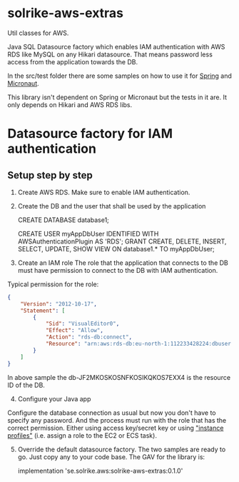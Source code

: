 # solrike-aws-extras
Util classes for AWS.

Java SQL Datasource factory which enables IAM authentication with AWS RDS like MySQL on any Hikari datasource.
That means password less access from the application towards the DB.

In the src/test folder there are some samples on how to use it for
[Spring](./src/test/java/se/solrike/awsrdsiamdatasourcefactory/sample/RdsIamDatasourceFactoryForSpring.java) and [Micronaut](./src/test/java/se/solrike/awsrdsiamdatasourcefactory/sample/RdsIamDatasourceFactoryForMicronaut.java).


This library isn't dependent on Spring or Micronaut but the tests in it are. It only depends on Hikari and AWS RDS libs.


# Datasource factory for IAM authentication

## Setup step by step

1) Create AWS RDS. Make sure to enable IAM authentication.

2) Create the DB and the user that shall be used by the application

    CREATE DATABASE database1;

    CREATE USER myAppDbUser IDENTIFIED WITH AWSAuthenticationPlugin AS 'RDS';
    GRANT CREATE, DELETE, INSERT, SELECT, UPDATE, SHOW VIEW ON database1.* TO myAppDbUser;

3) Create an IAM role
The role that the application that connects to the DB must have permission to connect to the DB with IAM
authentication.

Typical permission for the role:


```json
{
    "Version": "2012-10-17",
    "Statement": [
        {
            "Sid": "VisualEditor0",
            "Effect": "Allow",
            "Action": "rds-db:connect",
            "Resource": "arn:aws:rds-db:eu-north-1:112233428224:dbuser:db-JF2MKOSKOSNFKOSIKQKOS7EXX4/myAppDbUser"
        }
    ]
}
```

In above sample the db-JF2MKOSKOSNFKOSIKQKOS7EXX4 is the resource ID of the DB.

4) Configure your Java app

Configure the database connection as usual but now you don't have to specify any password.
And the process must run with the role that has the correct permission. Either using access key/secret key or
using ["instance profiles"](https://docs.aws.amazon.com/IAM/latest/UserGuide/id_roles_use_switch-role-ec2_instance-profiles.html) (i.e. assign a role to the EC2 or ECS task).

5) Override the default datasource factory. The two samples are ready to go. Just copy any to your code base.
The GAV for the library is:

    implementation 'se.solrike.aws:solrike-aws-extras:0.1.0'



